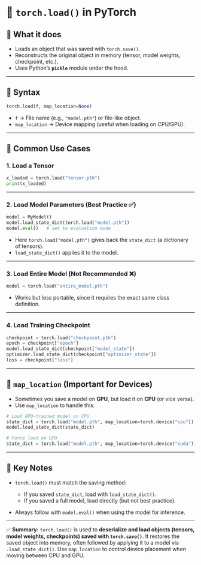


# 🔹 `torch.load()` in PyTorch

## 🔸 What it does

* Loads an object that was saved with `torch.save()`.
* Reconstructs the original object in memory (tensor, model weights, checkpoint, etc.).
* Uses Python’s **`pickle`** module under the hood.

---

## 🔸 Syntax

```python
torch.load(f, map_location=None)
```

* `f` → File name (e.g., `"model.pth"`) or file-like object.
* `map_location` → Device mapping (useful when loading on CPU/GPU).

---

## 🔸 Common Use Cases

### 1. Load a Tensor

```python
x_loaded = torch.load("tensor.pth")
print(x_loaded)
```

---

### 2. Load Model Parameters (Best Practice ✅)

```python
model = MyModel()
model.load_state_dict(torch.load("model.pth"))
model.eval()   # set to evaluation mode
```

* Here `torch.load("model.pth")` gives back the `state_dict` (a dictionary of tensors).
* `load_state_dict()` applies it to the model.

---

### 3. Load Entire Model (Not Recommended ❌)

```python
model = torch.load("entire_model.pth")
```

* Works but less portable, since it requires the exact same class definition.

---

### 4. Load Training Checkpoint

```python
checkpoint = torch.load("checkpoint.pth")
epoch = checkpoint["epoch"]
model.load_state_dict(checkpoint["model_state"])
optimizer.load_state_dict(checkpoint["optimizer_state"])
loss = checkpoint["loss"]
```

---

## 🔸 `map_location` (Important for Devices)

* Sometimes you save a model on **GPU**, but load it on **CPU** (or vice versa).
* Use `map_location` to handle this:

```python
# Load GPU-trained model on CPU
state_dict = torch.load("model.pth", map_location=torch.device("cpu"))
model.load_state_dict(state_dict)
```

```python
# Force load on GPU
state_dict = torch.load("model.pth", map_location=torch.device("cuda"))
```

---

## 🔸 Key Notes

* `torch.load()` must match the saving method:

  * If you saved `state_dict`, load with `load_state_dict()`.
  * If you saved a full model, load directly (but not best practice).
* Always follow with `model.eval()` when using the model for inference.

---

✅ **Summary:**
`torch.load()` is used to **deserialize and load objects (tensors, model weights, checkpoints) saved with `torch.save()`**. It restores the saved object into memory, often followed by applying it to a model via `.load_state_dict()`. Use `map_location` to control device placement when moving between CPU and GPU.

